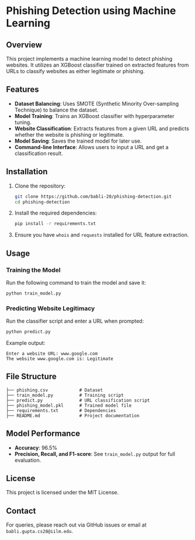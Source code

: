 # Phishing Detection using Machine Learning

## Overview
This project implements a machine learning model to detect phishing websites. It utilizes an XGBoost classifier trained on extracted features from URLs to classify websites as either legitimate or phishing.

## Features
- **Dataset Balancing**: Uses SMOTE (Synthetic Minority Over-sampling Technique) to balance the dataset.
- **Model Training**: Trains an XGBoost classifier with hyperparameter tuning.
- **Website Classification**: Extracts features from a given URL and predicts whether the website is phishing or legitimate.
- **Model Saving**: Saves the trained model for later use.
- **Command-line Interface**: Allows users to input a URL and get a classification result.

## Installation
1. Clone the repository:
   ```sh
   git clone https://github.com/babli-20/phishing-detection.git
   cd phishing-detection
   ```
2. Install the required dependencies:
   ```sh
   pip install -r requirements.txt
   ```
3. Ensure you have `whois` and `requests` installed for URL feature extraction.

## Usage
### Training the Model
Run the following command to train the model and save it:
```sh
python train_model.py
```

### Predicting Website Legitimacy
Run the classifier script and enter a URL when prompted:
```sh
python predict.py
```
Example output:
```
Enter a website URL: www.google.com
The website www.google.com is: Legitimate
```

## File Structure
```
├── phishing.csv            # Dataset
├── train_model.py          # Training script
├── predict.py              # URL classification script
├── phishing_model.pkl      # Trained model file
├── requirements.txt        # Dependencies
├── README.md               # Project documentation
```

## Model Performance
- **Accuracy**: 96.5%
- **Precision, Recall, and F1-score**: See `train_model.py` output for full evaluation.

## License
This project is licensed under the MIT License.

## Contact
For queries, please reach out via GitHub issues or email at `babli.gupta.cs28@iilm.edu`.


